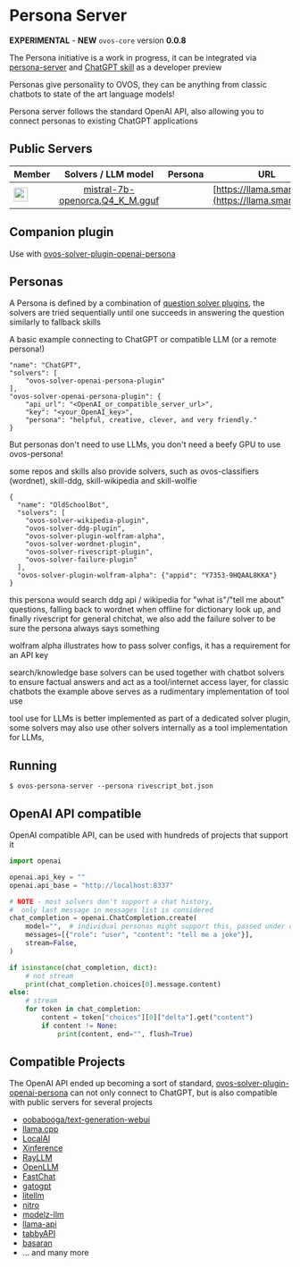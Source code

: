 # Persona Server

**EXPERIMENTAL** - **NEW** `ovos-core` version **0.0.8**

The Persona initiative is a work in progress, it can be integrated
via [persona-server](https://github.com/OpenVoiceOS/ovos-persona-server/)
and [ChatGPT skill](https://github.com/OpenVoiceOS/skill-ovos-fallback-chatgpt/) as a developer preview

Personas give personality to OVOS, they can be anything from classic chatbots to state of the art language models!

Persona server follows the standard OpenAI API, also allowing you to connect personas to existing ChatGPT applications

## Public Servers

| Member                                                                                                                                                        |                                     Solvers / LLM model                                     | Persona |                                URL                                |
|---------------------------------------------------------------------------------------------------------------------------------------------------------------|:-------------------------------------------------------------------------------------------:|:-------:|:-----------------------------------------------------------------:|
| <div><a href="https://github.com/goldyfruit"><img src="https://avatars.githubusercontent.com/u/614115?v=4" alt="goldyfruit" width="25" height="25"></a></div> | [mistral-7b-openorca.Q4_K_M.gguf](https://huggingface.co/TheBloke/Mistral-7B-OpenOrca-GGUF) |         | <div>[https://llama.smartgic.io](https://llama.smartgic.io)</div> |


## Companion plugin

Use with [ovos-solver-plugin-openai-persona](https://github.com/OpenVoiceOS/ovos-solver-plugin-openai-persona)

## Personas

A Persona is defined by a combination
of [question solver plugins](https://openvoiceos.github.io/ovos-technical-manual/solvers/), the solvers are tried
sequentially until one succeeds in answering the question similarly to fallback skills

A basic example connecting to ChatGPT or compatible LLM (or a remote persona!)

```
"name": "ChatGPT",
"solvers": [
    "ovos-solver-openai-persona-plugin"
],
"ovos-solver-openai-persona-plugin": {
    "api_url": "<OpenAI_or_compatible_server_url>",
    "key": "<your_OpenAI_key>",
    "persona": "helpful, creative, clever, and very friendly."
}
```

But personas don't need to use LLMs, you don't need a beefy GPU to use ovos-persona!

some repos and skills also provide solvers, such as ovos-classifiers (wordnet), skill-ddg, skill-wikipedia and
skill-wolfie

```
{
  "name": "OldSchoolBot",
  "solvers": [
    "ovos-solver-wikipedia-plugin",
    "ovos-solver-ddg-plugin",
    "ovos-solver-plugin-wolfram-alpha",
    "ovos-solver-wordnet-plugin",
    "ovos-solver-rivescript-plugin",
    "ovos-solver-failure-plugin"
  ],
  "ovos-solver-plugin-wolfram-alpha": {"appid": "Y7353-9HQAAL8KKA"}
}
```

this persona would search ddg api / wikipedia for "what is"/"tell me about" questions,
falling back to wordnet when offline for dictionary look up,
and finally rivescript for general chitchat,
we also add the failure solver to be sure the persona always says something

wolfram alpha illustrates how to pass solver configs, it has a requirement for an API key

search/knowledge base solvers can be used together with chatbot solvers to ensure factual answers and act as a tool/internet
access layer, for classic chatbots the example above serves as a rudimentary implementation of tool use

tool use for LLMs is better implemented as part of a dedicated solver plugin, some solvers may also use other solvers internally as a tool implementation for LLMs, 

## Running

`$ ovos-persona-server --persona rivescript_bot.json`

## OpenAI API compatible

OpenAI compatible API, can be used with hundreds of projects that support it

```python
import openai

openai.api_key = ""
openai.api_base = "http://localhost:8337"

# NOTE - most solvers don't support a chat history,
#  only last message in messages list is considered
chat_completion = openai.ChatCompletion.create(
    model="",  # individual personas might support this, passed under context
    messages=[{"role": "user", "content": "tell me a joke"}],
    stream=False,
)

if isinstance(chat_completion, dict):
    # not stream
    print(chat_completion.choices[0].message.content)
else:
    # stream
    for token in chat_completion:
        content = token["choices"][0]["delta"].get("content")
        if content != None:
            print(content, end="", flush=True)

```

## Compatible Projects

The OpenAI API ended up becoming a sort of standard, [ovos-solver-plugin-openai-persona](https://github.com/OpenVoiceOS/ovos-solver-plugin-openai-persona) can not only connect to ChatGPT, but is also compatible with public servers for several projects

- [oobabooga/text-generation-webui](https://github.com/oobabooga/text-generation-webui/wiki/12-%E2%80%90-OpenAI-API)
- [llama.cpp](https://github.com/ggerganov/llama.cpp/blob/master/examples/server/README.md)
- [LocalAI](https://github.com/mudler/LocalAI)
- [Xinference](https://github.com/xorbitsai/inference)
- [RayLLM](https://github.com/ray-project/ray-llm)
- [OpenLLM](https://github.com/bentoml/OpenLLM)
- [FastChat](https://github.com/lm-sys/FastChat)
- [gatogpt](https://github.com/elgatopanzon/gatogpt)
- [litellm](https://github.com/BerriAI/litellm)
- [nitro](https://github.com/janhq/nitro)
- [modelz-llm](https://github.com/tensorchord/modelz-llm)
- [llama-api](https://github.com/c0sogi/llama-api)
- [tabbyAPI](https://github.com/theroyallab/tabbyAPI)
- [basaran](https://github.com/hyperonym/basaran)
- ... and many more

